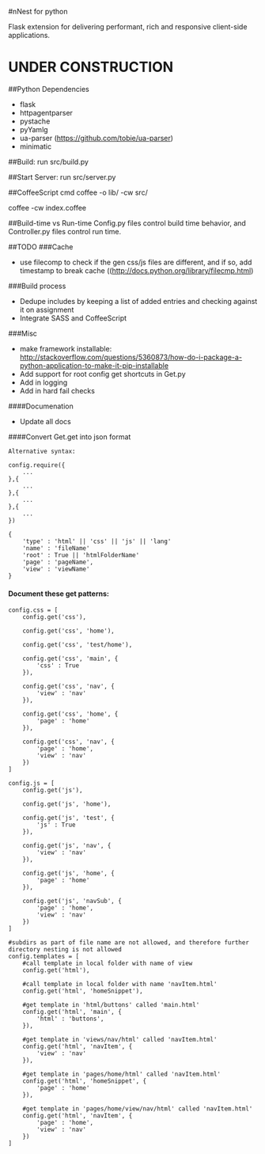 #nNest for python

Flask extension for delivering performant, rich and responsive client-side applications.

# UNDER CONSTRUCTION

##Python Dependencies
* flask
* httpagentparser
* pystache
* pyYamlg
* ua-parser (https://github.com/tobie/ua-parser)
* minimatic

##Build:
run src/build.py

##Start Server:
run src/server.py

##CoffeeScript cmd
coffee -o lib/ -cw src/

coffee -cw index.coffee

##Build-time vs Run-time
Config.py files control build time behavior, and Controller.py files control run time.

##TODO
###Cache 
* use filecomp to check if the gen css/js files are different, and if so, add timestamp to break cache ((http://docs.python.org/library/filecmp.html)

###Build process
* Dedupe includes by keeping a list of added entries and checking against it on assignment
* Integrate SASS and CoffeeScript

###Misc
* make framework installable: http://stackoverflow.com/questions/5360873/how-do-i-package-a-python-application-to-make-it-pip-installable
* Add support for root config get shortcuts in Get.py
* Add in logging
* Add in hard fail checks

####Documenation
* Update all docs

####Convert Get.get into json format

	Alternative syntax:

	config.require({
		...
	},{
		...
	},{
		...
	},{
		...
	})

	{
		'type' : 'html' || 'css' || 'js' || 'lang'
		'name' : 'fileName'
		'root' : True || 'htmlFolderName'
		'page' : 'pageName',
		'view' : 'viewName'
	}
	
#### Document these get patterns:

	config.css = [
		config.get('css'),
		
		config.get('css', 'home'),
		
		config.get('css', 'test/home'),
		
		config.get('css', 'main', {
			'css' : True
		}),
		
		config.get('css', 'nav', {
			'view' : 'nav'
		}),
		
		config.get('css', 'home', {
			'page' : 'home'
		}),
		
		config.get('css', 'nav', {
			'page' : 'home',
			'view' : 'nav'
		})
	]

	config.js = [
		config.get('js'),
		
		config.get('js', 'home'),
		
		config.get('js', 'test', {
			'js' : True
		}),
		
		config.get('js', 'nav', {
			'view' : 'nav'
		}),
		
		config.get('js', 'home', {
			'page' : 'home'
		}),
		
		config.get('js', 'navSub', {
			'page' : 'home',
			'view' : 'nav'
		})
	]
	
	#subdirs as part of file name are not allowed, and therefore further directory nesting is not allowed
	config.templates = [
		#call template in local folder with name of view
		config.get('html'),
		
		#call template in local folder with name 'navItem.html'
		config.get('html', 'homeSnippet'),
		
		#get template in 'html/buttons' called 'main.html'
		config.get('html', 'main', {
			'html' : 'buttons',
		}),
		
		#get template in 'views/nav/html' called 'navItem.html'
		config.get('html', 'navItem', {
			'view' : 'nav'
		}),
		
		#get template in 'pages/home/html' called 'navItem.html'
		config.get('html', 'homeSnippet', {
			'page' : 'home'
		}),
		
		#get template in 'pages/home/view/nav/html' called 'navItem.html'
		config.get('html', 'navItem', {
			'page' : 'home',
			'view' : 'nav'
		})
	]
